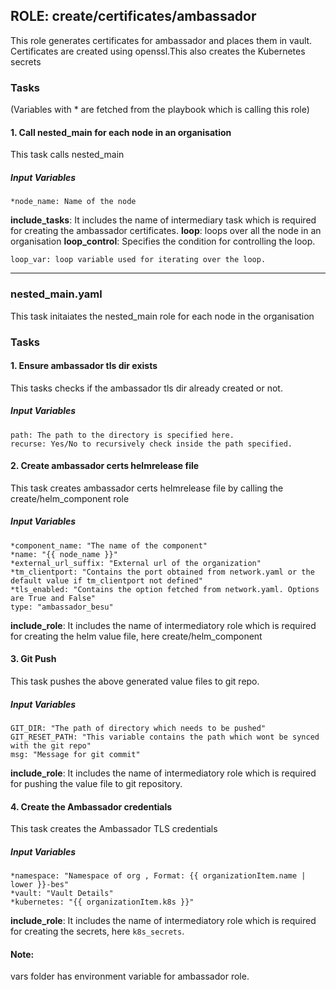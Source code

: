[//]: # (##############################################################################################)
[//]: # (Copyright Accenture. All Rights Reserved.)
[//]: # (SPDX-License-Identifier: Apache-2.0)
[//]: # (##############################################################################################)

## ROLE: create/certificates/ambassador
This role generates certificates for ambassador and places them in vault. Certificates are created using openssl.This also creates the Kubernetes secrets

### Tasks
(Variables with * are fetched from the playbook which is calling this role)
#### 1. Call nested_main for each node in an organisation
This task calls nested_main
##### Input Variables
    *node_name: Name of the node
**include_tasks**: It includes the name of intermediary task which is required for creating the ambassador certificates.
**loop**: loops over all the node in an organisation
**loop_control**: Specifies the condition for controlling the loop.

    loop_var: loop variable used for iterating over the loop.

---------------

### nested_main.yaml
This task initaiates the nested_main role for each node in the organisation
### Tasks
#### 1. Ensure ambassador tls dir exists
This tasks checks if the ambassador tls dir already created or not.
##### Input Variables

    path: The path to the directory is specified here.
    recurse: Yes/No to recursively check inside the path specified.

#### 2. Create ambassador certs helmrelease file
This task creates ambassador certs helmrelease file by calling the create/helm_component role
##### Input Variables

    *component_name: "The name of the component"
    *name: "{{ node_name }}"
    *external_url_suffix: "External url of the organization"
    *tm_clientport: "Contains the port obtained from network.yaml or the default value if tm_clientport not defined"
    *tls_enabled: "Contains the option fetched from network.yaml. Options are True and False"
    type: "ambassador_besu"

**include_role**: It includes the name of intermediatory role which is required for creating the helm value file, here create/helm_component

#### 3. Git Push
This task pushes the above generated value files to git repo.
##### Input Variables
    GIT_DIR: "The path of directory which needs to be pushed"    
    GIT_RESET_PATH: "This variable contains the path which wont be synced with the git repo"
    msg: "Message for git commit"
**include_role**: It includes the name of intermediatory role which is required for pushing  the value file to git repository.

#### 4. Create the Ambassador credentials
This task creates the Ambassador TLS credentials
##### Input Variables
    *namespace: "Namespace of org , Format: {{ organizationItem.name | lower }}-bes"
    *vault: "Vault Details"
    *kubernetes: "{{ organizationItem.k8s }}"
**include_role**: It includes the name of intermediatory role which is required for creating the secrets, here `k8s_secrets`.

#### Note: 
vars folder has environment variable for ambassador role.

